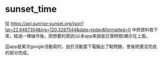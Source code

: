 # sunset_time

從 https://api.sunrise-sunset.org/json?lat=22.6487354&lng=120.3287544&date=today&formatted=0 中把資料取下來，經過一陣操作後，把想要的資訊(以本app來說是日落時間)顯示在上面。

這app是某次google活動寫的，由於活動當下電腦出了點問題，會後把還沒完成的部分完成。


